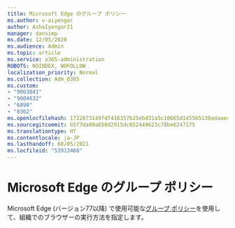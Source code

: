 ```yaml
---
title: Microsoft Edge のグループ ポリシー
ms.author: v-aiyengar
author: AshaIyengar21
manager: dansimp
ms.date: 12/05/2020
ms.audience: Admin
ms.topic: article
ms.service: o365-administration
ROBOTS: NOINDEX, NOFOLLOW
localization_priority: Normal
ms.collection: Adm_O365
ms.custom:
- "9003841"
- "9004632"
- "6890"
- "8362"
ms.openlocfilehash: 1722873149fdf416357b25ebd31a5c10665d145565130adaaee6cee30af0bdcb
ms.sourcegitcommit: b5f7da89a650d2915dc652449623c78be6247175
ms.translationtype: HT
ms.contentlocale: ja-JP
ms.lasthandoff: 08/05/2021
ms.locfileid: "53913468"
---
```

# <a name="group-policies-in-microsoft-edge"></a>Microsoft Edge のグループ ポリシー

Microsoft Edge (バージョン77以降) で使用可能な[グループ ポリシー](https://go.microsoft.com/fwlink/?linkid=2134623)を使用して、組織でのブラウザーの実行方法を指定します。